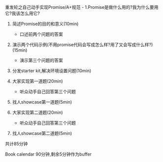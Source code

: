 重发轮之自己动手实现Promise/A+规范 - 1.Promise是做什么用的?我为什么要用它?我该怎么用它?

1. 简述Promise的目的和意义(10min)
    * 口述前两个问题的答案

2. 演示两个代码示例(不用promise代码会写成怎么样?用了又会写成什么样?) (15min)
    * 演示第三个问题的答案

3. 分发starter kit,解决环境设置问题(10min)

4. 大家实现第一道题(20min)
    * 听众动手自己回答第三个问题
    
5. 找人showcase第一道题(5min)
    
6. 大家实现第二道题(20min)
    * 听众动手自己回答第三个问题

7. 找人showcase第二道题(5min)

共计85分钟

Book calendar 90分钟,剩余5分钟作为buffer